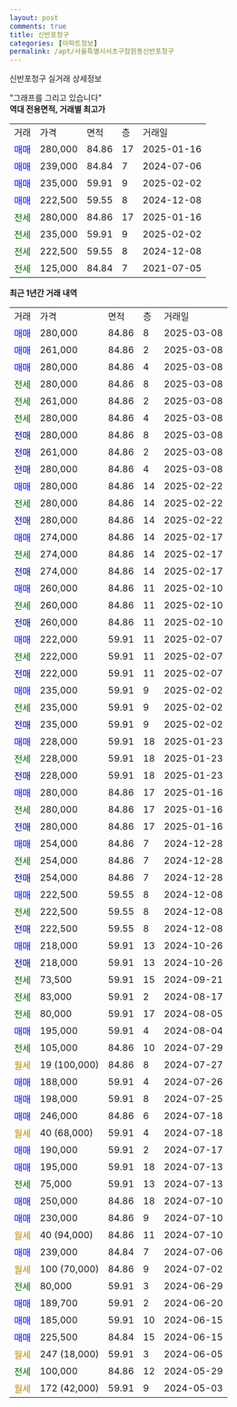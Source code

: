 ```yaml
---
layout: post
comments: true
title: 신반포청구
categories: [아파트정보]
permalink: /apt/서울특별시서초구잠원동신반포청구
---
```


신반포청구 실거래 상세정보

<script type="text/javascript">
  google.charts.load('current', {'packages':['line', 'corechart']});
  google.charts.setOnLoadCallback(drawChart);

  function drawChart() {
    var data = new google.visualization.DataTable();
    data.addColumn('date', '거래일');
    data.addColumn('number', "매매");
    data.addColumn('number', "전세");
    data.addColumn('number', "전매");

    data.addRows([[new Date(Date.parse("2025-03-08")), 280000, null, null], [new Date(Date.parse("2025-03-08")), 261000, null, null], [new Date(Date.parse("2025-03-08")), 280000, null, null], [new Date(Date.parse("2025-03-08")), null, 280000, null], [new Date(Date.parse("2025-03-08")), null, 261000, null], [new Date(Date.parse("2025-03-08")), null, 280000, null], [new Date(Date.parse("2025-03-08")), null, null, 280000], [new Date(Date.parse("2025-03-08")), null, null, 261000], [new Date(Date.parse("2025-03-08")), null, null, 280000], [new Date(Date.parse("2025-02-22")), 280000, null, null], [new Date(Date.parse("2025-02-22")), null, 280000, null], [new Date(Date.parse("2025-02-22")), null, null, 280000], [new Date(Date.parse("2025-02-17")), 274000, null, null], [new Date(Date.parse("2025-02-17")), null, 274000, null], [new Date(Date.parse("2025-02-17")), null, null, 274000], [new Date(Date.parse("2025-02-10")), 260000, null, null], [new Date(Date.parse("2025-02-10")), null, 260000, null], [new Date(Date.parse("2025-02-10")), null, null, 260000], [new Date(Date.parse("2025-02-07")), 222000, null, null], [new Date(Date.parse("2025-02-07")), null, 222000, null], [new Date(Date.parse("2025-02-07")), null, null, 222000], [new Date(Date.parse("2025-02-02")), 235000, null, null], [new Date(Date.parse("2025-02-02")), null, 235000, null], [new Date(Date.parse("2025-02-02")), null, null, 235000], [new Date(Date.parse("2025-01-23")), 228000, null, null], [new Date(Date.parse("2025-01-23")), null, 228000, null], [new Date(Date.parse("2025-01-23")), null, null, 228000], [new Date(Date.parse("2025-01-16")), 280000, null, null], [new Date(Date.parse("2025-01-16")), null, 280000, null], [new Date(Date.parse("2025-01-16")), null, null, 280000], [new Date(Date.parse("2024-12-28")), 254000, null, null], [new Date(Date.parse("2024-12-28")), null, 254000, null], [new Date(Date.parse("2024-12-28")), null, null, 254000], [new Date(Date.parse("2024-12-08")), 222500, null, null], [new Date(Date.parse("2024-12-08")), null, 222500, null], [new Date(Date.parse("2024-12-08")), null, null, 222500], [new Date(Date.parse("2024-10-26")), 218000, null, null], [new Date(Date.parse("2024-10-26")), null, null, 218000], [new Date(Date.parse("2024-09-21")), null, 73500, null], [new Date(Date.parse("2024-08-17")), null, 83000, null], [new Date(Date.parse("2024-08-05")), null, 80000, null], [new Date(Date.parse("2024-08-04")), 195000, null, null], [new Date(Date.parse("2024-07-29")), null, 105000, null], [new Date(Date.parse("2024-07-27")), null, null, null], [new Date(Date.parse("2024-07-26")), 188000, null, null], [new Date(Date.parse("2024-07-25")), 198000, null, null], [new Date(Date.parse("2024-07-18")), 246000, null, null], [new Date(Date.parse("2024-07-18")), null, null, null], [new Date(Date.parse("2024-07-17")), 190000, null, null], [new Date(Date.parse("2024-07-13")), 195000, null, null], [new Date(Date.parse("2024-07-13")), null, 75000, null], [new Date(Date.parse("2024-07-10")), 250000, null, null], [new Date(Date.parse("2024-07-10")), 230000, null, null], [new Date(Date.parse("2024-07-10")), null, null, null], [new Date(Date.parse("2024-07-06")), 239000, null, null], [new Date(Date.parse("2024-07-02")), null, null, null], [new Date(Date.parse("2024-06-29")), null, 80000, null], [new Date(Date.parse("2024-06-20")), 189700, null, null], [new Date(Date.parse("2024-06-15")), 185000, null, null], [new Date(Date.parse("2024-06-15")), 225500, null, null], [new Date(Date.parse("2024-06-05")), null, null, null], [new Date(Date.parse("2024-05-29")), null, 100000, null], [new Date(Date.parse("2024-05-03")), null, null, null]]);

    var options = {
      hAxis: {
        format: 'yyyy/MM/dd'
      },    
      lineWidth: 0,
      pointsVisible: true,    
      title: '최근 1년간 유형별 실거래가 분포',
      legend: { position: 'bottom' }
    };

    var formatter = new google.visualization.NumberFormat({pattern:'###,###'} );
    formatter.format(data, 1);
    formatter.format(data, 2);
    
    setTimeout(function() {
        var chart = new google.visualization.LineChart(document.getElementById('columnchart_material'));
        chart.draw(data, (options));
        document.getElementById('loading').style.display = 'none';
    }, 200);
  }
</script>


<div id="loading" style="z-index:20; display: block; margin-left: 0px">"그래프를 그리고 있습니다"</div>
<div id="columnchart_material" style="width: 95%; margin-left: 0px; display: block"></div>
<!-- contents start -->
<b>역대 전용면적, 거래별 최고가</b>
<table class="sortable">
    <tr>
      <td>거래</td>
      <td>가격</td>
      <td>면적</td>
      <td>층</td>
      <td>거래일</td>
    </tr>
        <tr>
          <td><a style="color: blue">매매</a></td>
          <td>280,000</td>
          <td>84.86</td>
          <td>17</td>
          <td>2025-01-16</td>
        </tr>            <tr>
          <td><a style="color: blue">매매</a></td>
          <td>239,000</td>
          <td>84.84</td>
          <td>7</td>
          <td>2024-07-06</td>
        </tr>            <tr>
          <td><a style="color: blue">매매</a></td>
          <td>235,000</td>
          <td>59.91</td>
          <td>9</td>
          <td>2025-02-02</td>
        </tr>            <tr>
          <td><a style="color: blue">매매</a></td>
          <td>222,500</td>
          <td>59.55</td>
          <td>8</td>
          <td>2024-12-08</td>
        </tr>        
        <tr>
              <td><a style="color: darkgreen">전세</a></td>
              <td>280,000</td>
              <td>84.86</td>
              <td>17</td>
              <td>2025-01-16</td>
            </tr>            <tr>
              <td><a style="color: darkgreen">전세</a></td>
              <td>235,000</td>
              <td>59.91</td>
              <td>9</td>
              <td>2025-02-02</td>
            </tr>            <tr>
              <td><a style="color: darkgreen">전세</a></td>
              <td>222,500</td>
              <td>59.55</td>
              <td>8</td>
              <td>2024-12-08</td>
            </tr>            <tr>
              <td><a style="color: darkgreen">전세</a></td>
              <td>125,000</td>
              <td>84.84</td>
              <td>7</td>
              <td>2021-07-05</td>
            </tr>        
    
</table>

<b>최근 1년간 거래 내역</b>

<table class="sortable">
    <tr>
      <td>거래</td>
      <td>가격</td>
      <td>면적</td>
      <td>층</td>
      <td>거래일</td>
    </tr>
    <tr>
      <td><a style="color: blue">매매</a></td>
      <td>280,000</td>
      <td>84.86</td>
      <td>8</td>
      <td>2025-03-08</td>
    </tr>          <tr>
      <td><a style="color: blue">매매</a></td>
      <td>261,000</td>
      <td>84.86</td>
      <td>2</td>
      <td>2025-03-08</td>
    </tr>          <tr>
      <td><a style="color: blue">매매</a></td>
      <td>280,000</td>
      <td>84.86</td>
      <td>4</td>
      <td>2025-03-08</td>
    </tr>          <tr>
      <td><a style="color: darkgreen">전세</a></td>
      <td>280,000</td>
      <td>84.86</td>
      <td>8</td>
      <td>2025-03-08</td>
    </tr>          <tr>
      <td><a style="color: darkgreen">전세</a></td>
      <td>261,000</td>
      <td>84.86</td>
      <td>2</td>
      <td>2025-03-08</td>
    </tr>          <tr>
      <td><a style="color: darkgreen">전세</a></td>
      <td>280,000</td>
      <td>84.86</td>
      <td>4</td>
      <td>2025-03-08</td>
    </tr>          <tr>
      <td><a style="color: darkblue">전매</a></td>
      <td>280,000</td>
      <td>84.86</td>
      <td>8</td>
      <td>2025-03-08</td>
    </tr>          <tr>
      <td><a style="color: darkblue">전매</a></td>
      <td>261,000</td>
      <td>84.86</td>
      <td>2</td>
      <td>2025-03-08</td>
    </tr>          <tr>
      <td><a style="color: darkblue">전매</a></td>
      <td>280,000</td>
      <td>84.86</td>
      <td>4</td>
      <td>2025-03-08</td>
    </tr>          <tr>
      <td><a style="color: blue">매매</a></td>
      <td>280,000</td>
      <td>84.86</td>
      <td>14</td>
      <td>2025-02-22</td>
    </tr>          <tr>
      <td><a style="color: darkgreen">전세</a></td>
      <td>280,000</td>
      <td>84.86</td>
      <td>14</td>
      <td>2025-02-22</td>
    </tr>          <tr>
      <td><a style="color: darkblue">전매</a></td>
      <td>280,000</td>
      <td>84.86</td>
      <td>14</td>
      <td>2025-02-22</td>
    </tr>          <tr>
      <td><a style="color: blue">매매</a></td>
      <td>274,000</td>
      <td>84.86</td>
      <td>14</td>
      <td>2025-02-17</td>
    </tr>          <tr>
      <td><a style="color: darkgreen">전세</a></td>
      <td>274,000</td>
      <td>84.86</td>
      <td>14</td>
      <td>2025-02-17</td>
    </tr>          <tr>
      <td><a style="color: darkblue">전매</a></td>
      <td>274,000</td>
      <td>84.86</td>
      <td>14</td>
      <td>2025-02-17</td>
    </tr>          <tr>
      <td><a style="color: blue">매매</a></td>
      <td>260,000</td>
      <td>84.86</td>
      <td>11</td>
      <td>2025-02-10</td>
    </tr>          <tr>
      <td><a style="color: darkgreen">전세</a></td>
      <td>260,000</td>
      <td>84.86</td>
      <td>11</td>
      <td>2025-02-10</td>
    </tr>          <tr>
      <td><a style="color: darkblue">전매</a></td>
      <td>260,000</td>
      <td>84.86</td>
      <td>11</td>
      <td>2025-02-10</td>
    </tr>          <tr>
      <td><a style="color: blue">매매</a></td>
      <td>222,000</td>
      <td>59.91</td>
      <td>11</td>
      <td>2025-02-07</td>
    </tr>          <tr>
      <td><a style="color: darkgreen">전세</a></td>
      <td>222,000</td>
      <td>59.91</td>
      <td>11</td>
      <td>2025-02-07</td>
    </tr>          <tr>
      <td><a style="color: darkblue">전매</a></td>
      <td>222,000</td>
      <td>59.91</td>
      <td>11</td>
      <td>2025-02-07</td>
    </tr>          <tr>
      <td><a style="color: blue">매매</a></td>
      <td>235,000</td>
      <td>59.91</td>
      <td>9</td>
      <td>2025-02-02</td>
    </tr>          <tr>
      <td><a style="color: darkgreen">전세</a></td>
      <td>235,000</td>
      <td>59.91</td>
      <td>9</td>
      <td>2025-02-02</td>
    </tr>          <tr>
      <td><a style="color: darkblue">전매</a></td>
      <td>235,000</td>
      <td>59.91</td>
      <td>9</td>
      <td>2025-02-02</td>
    </tr>          <tr>
      <td><a style="color: blue">매매</a></td>
      <td>228,000</td>
      <td>59.91</td>
      <td>18</td>
      <td>2025-01-23</td>
    </tr>          <tr>
      <td><a style="color: darkgreen">전세</a></td>
      <td>228,000</td>
      <td>59.91</td>
      <td>18</td>
      <td>2025-01-23</td>
    </tr>          <tr>
      <td><a style="color: darkblue">전매</a></td>
      <td>228,000</td>
      <td>59.91</td>
      <td>18</td>
      <td>2025-01-23</td>
    </tr>          <tr>
      <td><a style="color: blue">매매</a></td>
      <td>280,000</td>
      <td>84.86</td>
      <td>17</td>
      <td>2025-01-16</td>
    </tr>          <tr>
      <td><a style="color: darkgreen">전세</a></td>
      <td>280,000</td>
      <td>84.86</td>
      <td>17</td>
      <td>2025-01-16</td>
    </tr>          <tr>
      <td><a style="color: darkblue">전매</a></td>
      <td>280,000</td>
      <td>84.86</td>
      <td>17</td>
      <td>2025-01-16</td>
    </tr>          <tr>
      <td><a style="color: blue">매매</a></td>
      <td>254,000</td>
      <td>84.86</td>
      <td>7</td>
      <td>2024-12-28</td>
    </tr>          <tr>
      <td><a style="color: darkgreen">전세</a></td>
      <td>254,000</td>
      <td>84.86</td>
      <td>7</td>
      <td>2024-12-28</td>
    </tr>          <tr>
      <td><a style="color: darkblue">전매</a></td>
      <td>254,000</td>
      <td>84.86</td>
      <td>7</td>
      <td>2024-12-28</td>
    </tr>          <tr>
      <td><a style="color: blue">매매</a></td>
      <td>222,500</td>
      <td>59.55</td>
      <td>8</td>
      <td>2024-12-08</td>
    </tr>          <tr>
      <td><a style="color: darkgreen">전세</a></td>
      <td>222,500</td>
      <td>59.55</td>
      <td>8</td>
      <td>2024-12-08</td>
    </tr>          <tr>
      <td><a style="color: darkblue">전매</a></td>
      <td>222,500</td>
      <td>59.55</td>
      <td>8</td>
      <td>2024-12-08</td>
    </tr>          <tr>
      <td><a style="color: blue">매매</a></td>
      <td>218,000</td>
      <td>59.91</td>
      <td>13</td>
      <td>2024-10-26</td>
    </tr>          <tr>
      <td><a style="color: darkblue">전매</a></td>
      <td>218,000</td>
      <td>59.91</td>
      <td>13</td>
      <td>2024-10-26</td>
    </tr>          <tr>
      <td><a style="color: darkgreen">전세</a></td>
      <td>73,500</td>
      <td>59.91</td>
      <td>15</td>
      <td>2024-09-21</td>
    </tr>          <tr>
      <td><a style="color: darkgreen">전세</a></td>
      <td>83,000</td>
      <td>59.91</td>
      <td>2</td>
      <td>2024-08-17</td>
    </tr>          <tr>
      <td><a style="color: darkgreen">전세</a></td>
      <td>80,000</td>
      <td>59.91</td>
      <td>17</td>
      <td>2024-08-05</td>
    </tr>          <tr>
      <td><a style="color: blue">매매</a></td>
      <td>195,000</td>
      <td>59.91</td>
      <td>4</td>
      <td>2024-08-04</td>
    </tr>          <tr>
      <td><a style="color: darkgreen">전세</a></td>
      <td>105,000</td>
      <td>84.86</td>
      <td>10</td>
      <td>2024-07-29</td>
    </tr>          <tr>
      <td><a style="color: darkgoldenrod">월세</a></td>
      <td>19 (100,000)</td>
      <td>84.86</td>
      <td>8</td>
      <td>2024-07-27</td>
    </tr>          <tr>
      <td><a style="color: blue">매매</a></td>
      <td>188,000</td>
      <td>59.91</td>
      <td>4</td>
      <td>2024-07-26</td>
    </tr>          <tr>
      <td><a style="color: blue">매매</a></td>
      <td>198,000</td>
      <td>59.91</td>
      <td>8</td>
      <td>2024-07-25</td>
    </tr>          <tr>
      <td><a style="color: blue">매매</a></td>
      <td>246,000</td>
      <td>84.86</td>
      <td>6</td>
      <td>2024-07-18</td>
    </tr>          <tr>
      <td><a style="color: darkgoldenrod">월세</a></td>
      <td>40 (68,000)</td>
      <td>59.91</td>
      <td>4</td>
      <td>2024-07-18</td>
    </tr>          <tr>
      <td><a style="color: blue">매매</a></td>
      <td>190,000</td>
      <td>59.91</td>
      <td>2</td>
      <td>2024-07-17</td>
    </tr>          <tr>
      <td><a style="color: blue">매매</a></td>
      <td>195,000</td>
      <td>59.91</td>
      <td>18</td>
      <td>2024-07-13</td>
    </tr>          <tr>
      <td><a style="color: darkgreen">전세</a></td>
      <td>75,000</td>
      <td>59.91</td>
      <td>13</td>
      <td>2024-07-13</td>
    </tr>          <tr>
      <td><a style="color: blue">매매</a></td>
      <td>250,000</td>
      <td>84.86</td>
      <td>18</td>
      <td>2024-07-10</td>
    </tr>          <tr>
      <td><a style="color: blue">매매</a></td>
      <td>230,000</td>
      <td>84.86</td>
      <td>9</td>
      <td>2024-07-10</td>
    </tr>          <tr>
      <td><a style="color: darkgoldenrod">월세</a></td>
      <td>40 (94,000)</td>
      <td>84.86</td>
      <td>11</td>
      <td>2024-07-10</td>
    </tr>          <tr>
      <td><a style="color: blue">매매</a></td>
      <td>239,000</td>
      <td>84.84</td>
      <td>7</td>
      <td>2024-07-06</td>
    </tr>          <tr>
      <td><a style="color: darkgoldenrod">월세</a></td>
      <td>100 (70,000)</td>
      <td>84.86</td>
      <td>9</td>
      <td>2024-07-02</td>
    </tr>          <tr>
      <td><a style="color: darkgreen">전세</a></td>
      <td>80,000</td>
      <td>59.91</td>
      <td>3</td>
      <td>2024-06-29</td>
    </tr>          <tr>
      <td><a style="color: blue">매매</a></td>
      <td>189,700</td>
      <td>59.91</td>
      <td>2</td>
      <td>2024-06-20</td>
    </tr>          <tr>
      <td><a style="color: blue">매매</a></td>
      <td>185,000</td>
      <td>59.91</td>
      <td>10</td>
      <td>2024-06-15</td>
    </tr>          <tr>
      <td><a style="color: blue">매매</a></td>
      <td>225,500</td>
      <td>84.84</td>
      <td>15</td>
      <td>2024-06-15</td>
    </tr>          <tr>
      <td><a style="color: darkgoldenrod">월세</a></td>
      <td>247 (18,000)</td>
      <td>59.91</td>
      <td>3</td>
      <td>2024-06-05</td>
    </tr>          <tr>
      <td><a style="color: darkgreen">전세</a></td>
      <td>100,000</td>
      <td>84.86</td>
      <td>12</td>
      <td>2024-05-29</td>
    </tr>          <tr>
      <td><a style="color: darkgoldenrod">월세</a></td>
      <td>172 (42,000)</td>
      <td>59.91</td>
      <td>9</td>
      <td>2024-05-03</td>
    </tr>      </table>
<!-- contents end -->    

